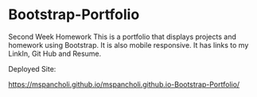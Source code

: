 # Bootstrap-Portfolio
Second Week Homework
This is a portfolio that displays projects and homework using Bootstrap.  It is also mobile responsive.  It has links to my LinkIn, Git Hub and Resume.

Deployed Site:

https://mspancholi.github.io/mspancholi.github.io-Bootstrap-Portfolio/
